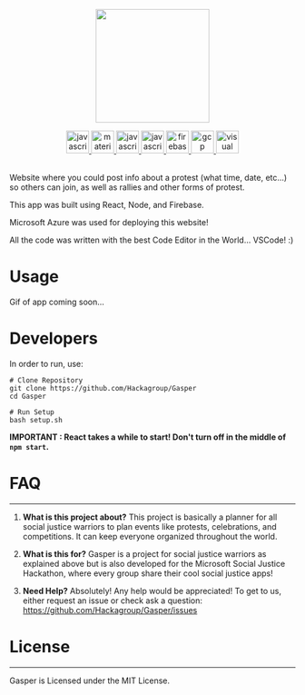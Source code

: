 <p align="center"><a href="#" target="_blank"><img width="200"src="https://dewey.tailorbrands.com/production/brand_version_mockup_image/60/4074325060_502fb955-b055-4818-b9b2-bcebb9b65e79.png?cb=1604734898"></a></p>

<div align="center">
<a href="https://https://reactjs.org/" target="_blank"> <img src="https://www.vectorlogo.zone/logos/reactjs/reactjs-icon.svg" alt="javascript" width="40" height="40"/> </a>
<a href="https://https://reactjs.org/" target="_blank"> <img src="https://material-ui.com/static/logo.png" alt="material-ui" width="40" height="40"/> </a>
<a href="https://nodejs.org/" target="_blank"> <img src="https://www.vectorlogo.zone/logos/nodejs/nodejs-icon.svg" alt="javascript" width="40" height="40"/> </a>
<a href="https://nodejs.org/" target="_blank"> <img src="https://www.vectorlogo.zone/logos/expressjs/expressjs-icon.svg" alt="javascript" width="40" height="40"/> </a>
<a href="https://firebase.google.com/" target="_blank"> <img src="https://www.vectorlogo.zone/logos/firebase/firebase-icon.svg" alt="firebase" width="40" height="40"/> </a> 
<a href="https://azure.microsoft.com/" target="_blank"> <img src="https://www.vectorlogo.zone/logos/microsoft_azure/microsoft_azure-icon.svg" alt="gcp" width="40" height="40"/> </a>
<a href="https://code.visualstudio.com/" target="_blank"> <img src="https://www.vectorlogo.zone/logos/visualstudio_code/visualstudio_code-icon.svg" alt="visual code" width="40" height="40"/> </a>
</div>
<br>


Website where you could post info about a protest (what time, date, etc...) 
so others can join, as well as rallies and other forms of protest.

This app was built using React, Node, and Firebase. 

Microsoft Azure was used for deploying this website! 

All the code was written with the best Code Editor in the World... VSCode! :)


# Usage

Gif of app coming soon...

# Developers

<p>In order to run, use:</p>

```
# Clone Repository
git clone https://github.com/Hackagroup/Gasper
cd Gasper

# Run Setup
bash setup.sh
```

<b>IMPORTANT : React takes a while to start! Don't turn off in the middle of `npm start`.</b>


# FAQ
---

1) **What is this project about?**
 This project is basically a planner for all social justice warriors
 to plan events like protests, celebrations, and competitions. It can keep
 everyone organized throughout the world.

2) **What is this for?**
 Gasper is a project for social justice warriors as explained above but
 is also developed for the Microsoft Social Justice Hackathon, where
 every group share their cool social justice apps!

3) **Need Help?**
 Absolutely! Any help would be appreciated! To get to us, either request an
 issue or check ask a question: https://github.com/Hackagroup/Gasper/issues

# License
---

Gasper is Licensed under the MIT License.